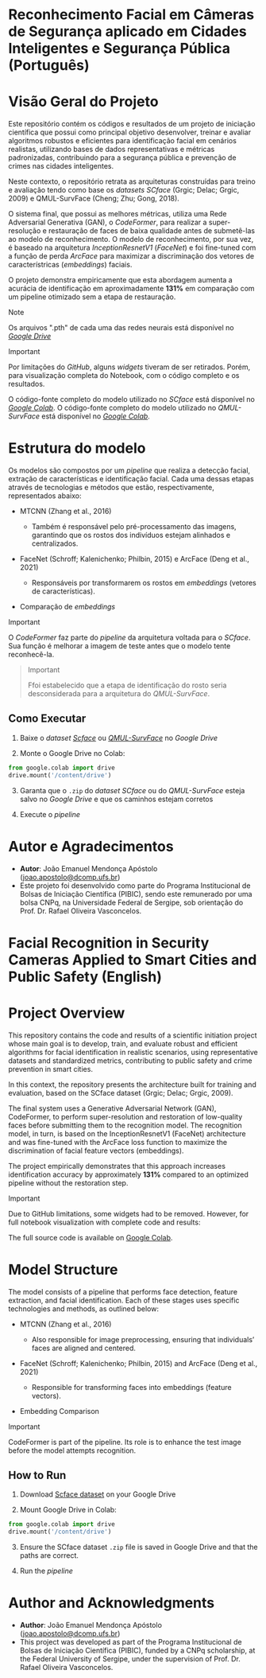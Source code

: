 # Reconhecimento Facial em Câmeras de Segurança aplicado em Cidades Inteligentes e Segurança Pública (Português)

# Visão Geral do Projeto

Este repositório contém os códigos e resultados de um projeto de iniciação científica que possui como principal objetivo desenvolver, treinar e avaliar algoritmos robustos e eficientes para identificação facial em cenários realistas, utilizando bases de dados representativas e métricas padronizadas, contribuindo para a segurança pública e prevenção de crimes nas cidades inteligentes. 

Neste contexto, o repositório retrata as arquiteturas construídas para treino e avaliação tendo como base os *datasets* *SCface* (Grgic; Delac; Grgic, 2009) e QMUL-SurvFace (Cheng; Zhu; Gong, 2018). 

O sistema final, que possui as melhores métricas, utiliza uma Rede Adversarial Generativa (GAN), o *CodeFormer*, para realizar a super-resolução e restauração de faces de baixa qualidade antes de submetê-las ao modelo de reconhecimento. O modelo de reconhecimento, por sua vez, é baseado na arquitetura *InceptionResnetV1* (*FaceNet*) e foi fine-tuned com a função de perda *ArcFace* para maximizar a discriminação dos vetores de característricas (*embeddings*) faciais.

O projeto demonstra empiricamente que esta abordagem aumenta a acurácia de identificação em aproximadamente **131%** em comparação com um pipeline otimizado sem a etapa de restauração.

> [!NOTE]
> Os arquivos ".pth" de cada uma das redes neurais está disponível no [*Google Drive*](https://drive.google.com/drive/folders/1WisWVGKdmpVIb90wThpv8gj8dMPViKw9?usp=sharing)

> [!IMPORTANT]
> Por limitações do *GitHub*, alguns *widgets* tiveram de ser retirados. Porém, para visualização completa do Notebook, com o código completo e os resultados.
>
> O código-fonte completo do modelo utilizado no *SCface* está disponível no [*Google Colab*](https://colab.research.google.com/drive/1mMKZNDrlOwcIngK8Lm1e-cr-dIak2ZnF?usp=sharing).
> O código-fonte completo do modelo utilizado no *QMUL-SurvFace* está disponível no [*Google Colab*](https://colab.research.google.com/drive/15YkwYVnydM8La_1anMMMaMY6IvmCKDyZ?usp=sharing).

# Estrutura do modelo

Os modelos são compostos por um *pipeline* que realiza a detecção facial, extração de características e identificação facial. Cada uma dessas etapas através de tecnologias e métodos que estão, respectivamente, representados abaixo:

- MTCNN (Zhang et al., 2016)
  - Também é responsável pelo pré-processamento das imagens, garantindo que os rostos dos indivíduos estejam alinhados e centralizados.
    
- FaceNet (Schroff; Kalenichenko; Philbin, 2015) e ArcFace (Deng et al., 2021)
  - Responsáveis por transformarem os rostos em *embeddings* (vetores de características).
 
- Comparação de *embeddings*

> [!IMPORTANT]
> O *CodeFormer* faz parte do *pipeline* da arquitetura voltada para o *SCface*. Sua função é melhorar a imagem de teste antes que o modelo tente reconhecê-la.

> > [!IMPORTANT]
> Ffoi estabelecido que a etapa de identificação do rosto seria desconsiderada para a arquitetura do *QMUL-SurvFace*.

## Como Executar

1. Baixe o *dataset* [*Scface*](https://www.kaggle.com/datasets/yazkarajih/scface) ou [*QMUL-SurvFace*](https://qmul-survface.github.io) no *Google Drive*

2. Monte o Google Drive no Colab:
```python
from google.colab import drive
drive.mount('/content/drive')
```

3. Garanta que o `.zip` do *dataset* *SCface* ou do *QMUL-SurvFace* esteja salvo no *Google Drive* e que os caminhos estejam corretos

4. Execute o *pipeline*

# Autor e Agradecimentos

- **Autor**: João Emanuel Mendonça Apóstolo (joao.apostolo@dcomp.ufs.br)
- Este projeto foi desenvolvido como parte do Programa Institucional de Bolsas de Iniciação Científica (PIBIC), sendo este remunerado por uma bolsa CNPq, na Universidade Federal de Sergipe, sob orientação do Prof. Dr. Rafael Oliveira Vasconcelos.


# Facial Recognition in Security Cameras Applied to Smart Cities and Public Safety (English)

# Project Overview

This repository contains the code and results of a scientific initiation project whose main goal is to develop, train, and evaluate robust and efficient algorithms for facial identification in realistic scenarios, using representative datasets and standardized metrics, contributing to public safety and crime prevention in smart cities. 

In this context, the repository presents the architecture built for training and evaluation, based on the SCface dataset (Grgic; Delac; Grgic, 2009).

The final system uses a Generative Adversarial Network (GAN), CodeFormer, to perform super-resolution and restoration of low-quality faces before submitting them to the recognition model. The recognition model, in turn, is based on the InceptionResnetV1 (FaceNet) architecture and was fine-tuned with the ArcFace loss function to maximize the discrimination of facial feature vectors (embeddings).

The project empirically demonstrates that this approach increases identification accuracy by approximately **131%** compared to an optimized pipeline without the restoration step.

> [!IMPORTANT]
> Due to GitHub limitations, some widgets had to be removed. However, for full notebook visualization with complete code and results:
>
> The full source code is available on [Google Colab](https://colab.research.google.com/drive/1mMKZNDrlOwcIngK8Lm1e-cr-dIak2ZnF?usp=sharing).

# Model Structure

The model consists of a pipeline that performs face detection, feature extraction, and facial identification. Each of these stages uses specific technologies and methods, as outlined below:

- MTCNN (Zhang et al., 2016)
  - Also responsible for image preprocessing, ensuring that individuals’ faces are aligned and centered.
    
- FaceNet (Schroff; Kalenichenko; Philbin, 2015) and ArcFace (Deng et al., 2021)
  - Responsible for transforming faces into embeddings (feature vectors).
 
- Embedding Comparison

> [!IMPORTANT]
> CodeFormer is part of the pipeline. Its role is to enhance the test image before the model attempts recognition.

## How to Run

1. Download [Scface dataset](https://www.kaggle.com/datasets/yazkarajih/scface) on your Google Drive

2. Mount Google Drive in Colab:
```python
from google.colab import drive
drive.mount('/content/drive')
```

3. Ensure the SCface dataset `.zip` file is saved in Google Drive and that the paths are correct.

4. Run the *pipeline*

# Author and Acknowledgments

- **Author**: João Emanuel Mendonça Apóstolo (joao.apostolo@dcomp.ufs.br)
- This project was developed as part of the Programa Institucional de Bolsas de Iniciação Científica (PIBIC), funded by a CNPq scholarship, at the Federal University of Sergipe, under the supervision of Prof. Dr. Rafael Oliveira Vasconcelos.
